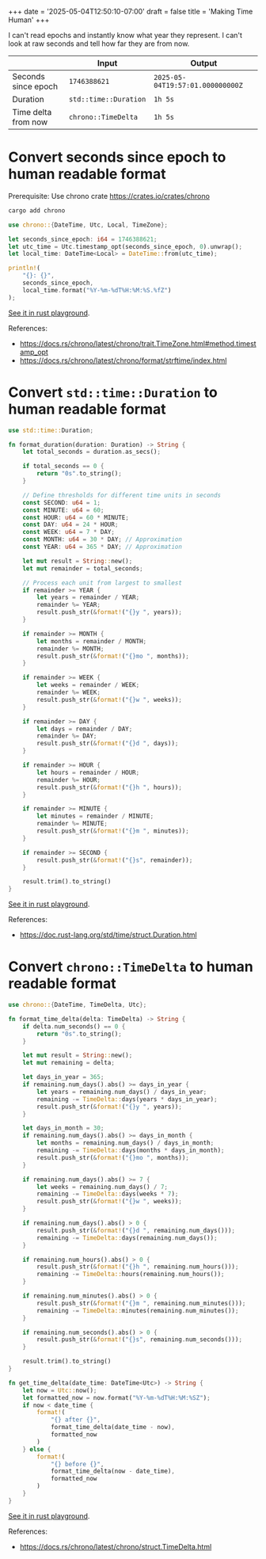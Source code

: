 +++
date = '2025-05-04T12:50:10-07:00'
draft = false
title = 'Making Time Human'
+++


I can't read epochs and instantly know what year they represent. I can't look at raw seconds and tell how far they are from now.

|                     | Input                 | Output                           |
| ------------------- | --------------------- | -------------------------------- |
| Seconds since epoch | `1746388621`          | `2025-05-04T19:57:01.000000000Z` |
| Duration            | `std::time::Duration` | `1h 5s`                          |
| Time delta from now | `chrono::TimeDelta`   | `1h 5s`                          |

# Convert seconds since epoch to human readable format

Prerequisite: Use chrono crate <https://crates.io/crates/chrono>

```bash
cargo add chrono
```

```rs
use chrono::{DateTime, Utc, Local, TimeZone};

let seconds_since_epoch: i64 = 1746388621;
let utc_time = Utc.timestamp_opt(seconds_since_epoch, 0).unwrap();
let local_time: DateTime<Local> = DateTime::from(utc_time);

println!(
    "{}: {}",
    seconds_since_epoch,
    local_time.format("%Y-%m-%dT%H:%M:%S.%fZ")
);
```

[See it in rust playground](https://play.rust-lang.org/?version=stable&mode=debug&edition=2024&gist=a358a4953d05536e3fba6c0cbdee5de9).

References:
* <https://docs.rs/chrono/latest/chrono/trait.TimeZone.html#method.timestamp_opt>
* <https://docs.rs/chrono/latest/chrono/format/strftime/index.html>

# Convert `std::time::Duration` to human readable format


```rs
use std::time::Duration;

fn format_duration(duration: Duration) -> String {
    let total_seconds = duration.as_secs();

    if total_seconds == 0 {
        return "0s".to_string();
    }

    // Define thresholds for different time units in seconds
    const SECOND: u64 = 1;
    const MINUTE: u64 = 60;
    const HOUR: u64 = 60 * MINUTE;
    const DAY: u64 = 24 * HOUR;
    const WEEK: u64 = 7 * DAY;
    const MONTH: u64 = 30 * DAY; // Approximation
    const YEAR: u64 = 365 * DAY; // Approximation

    let mut result = String::new();
    let mut remainder = total_seconds;

    // Process each unit from largest to smallest
    if remainder >= YEAR {
        let years = remainder / YEAR;
        remainder %= YEAR;
        result.push_str(&format!("{}y ", years));
    }

    if remainder >= MONTH {
        let months = remainder / MONTH;
        remainder %= MONTH;
        result.push_str(&format!("{}mo ", months));
    }

    if remainder >= WEEK {
        let weeks = remainder / WEEK;
        remainder %= WEEK;
        result.push_str(&format!("{}w ", weeks));
    }

    if remainder >= DAY {
        let days = remainder / DAY;
        remainder %= DAY;
        result.push_str(&format!("{}d ", days));
    }

    if remainder >= HOUR {
        let hours = remainder / HOUR;
        remainder %= HOUR;
        result.push_str(&format!("{}h ", hours));
    }

    if remainder >= MINUTE {
        let minutes = remainder / MINUTE;
        remainder %= MINUTE;
        result.push_str(&format!("{}m ", minutes));
    }

    if remainder >= SECOND {
        result.push_str(&format!("{}s", remainder));
    }

    result.trim().to_string()
}
```

[See it in rust playground](https://play.rust-lang.org/?version=stable&mode=debug&edition=2024&gist=9afa5a66830620e2bbf3c64d2e5d8425).

References:
* <https://doc.rust-lang.org/std/time/struct.Duration.html>

# Convert `chrono::TimeDelta` to human readable format

```rs
use chrono::{DateTime, TimeDelta, Utc};

fn format_time_delta(delta: TimeDelta) -> String {
    if delta.num_seconds() == 0 {
        return "0s".to_string();
    }

    let mut result = String::new();
    let mut remaining = delta;

    let days_in_year = 365;
    if remaining.num_days().abs() >= days_in_year {
        let years = remaining.num_days() / days_in_year;
        remaining -= TimeDelta::days(years * days_in_year);
        result.push_str(&format!("{}y ", years));
    }

    let days_in_month = 30;
    if remaining.num_days().abs() >= days_in_month {
        let months = remaining.num_days() / days_in_month;
        remaining -= TimeDelta::days(months * days_in_month);
        result.push_str(&format!("{}mo ", months));
    }

    if remaining.num_days().abs() >= 7 {
        let weeks = remaining.num_days() / 7;
        remaining -= TimeDelta::days(weeks * 7);
        result.push_str(&format!("{}w ", weeks));
    }

    if remaining.num_days().abs() > 0 {
        result.push_str(&format!("{}d ", remaining.num_days()));
        remaining -= TimeDelta::days(remaining.num_days());
    }

    if remaining.num_hours().abs() > 0 {
        result.push_str(&format!("{}h ", remaining.num_hours()));
        remaining -= TimeDelta::hours(remaining.num_hours());
    }

    if remaining.num_minutes().abs() > 0 {
        result.push_str(&format!("{}m ", remaining.num_minutes()));
        remaining -= TimeDelta::minutes(remaining.num_minutes());
    }

    if remaining.num_seconds().abs() > 0 {
        result.push_str(&format!("{}s", remaining.num_seconds()));
    }

    result.trim().to_string()
}

fn get_time_delta(date_time: DateTime<Utc>) -> String {
    let now = Utc::now();
    let formatted_now = now.format("%Y-%m-%dT%H:%M:%SZ");
    if now < date_time {
        format!(
            "{} after {}",
            format_time_delta(date_time - now),
            formatted_now
        )
    } else {
        format!(
            "{} before {}",
            format_time_delta(now - date_time),
            formatted_now
        )
    }
}
```

[See it in rust playground](https://play.rust-lang.org/?version=stable&mode=debug&edition=2024&gist=204a596597133080cf1df79329c55760).

References:
* <https://docs.rs/chrono/latest/chrono/struct.TimeDelta.html>

